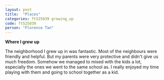 ```yaml
---
layout: post
title:  "Places"
categories: ft525039 growing_up
code: ft525039
person: "Florence Tan"
---
```


**Where I grew up**

The neighborhood I grew up in was fantastic. Most of the neighbours were friendly and helpful. But my parents were very protective and didn't give us much freedom. Somehow we managed to mixed with the kids a lot, especially the ones we went to the same school as. I really enjoyed my time playing with them and going to school together as a kid.